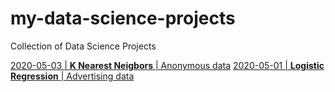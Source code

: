# my-data-science-projects
Collection of Data Science Projects

[2020-05-03 | **K Nearest Neigbors** | Anonymous data](https://github.com/cookiebecoding/my-data-science-projects/tree/master/2020-05-03-k-nearest-neighbors-anonymous-data)
[2020-05-01 | **Logistic Regression** | Advertising data](https://github.com/cookiebecoding/my-data-science-projects/tree/master/2020-05-01-logistic-regression-ad-data)

